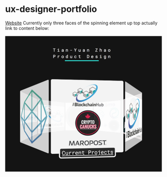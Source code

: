 # ux-designer-portfolio
[Website](https://nickpax.github.io/ux-designer-portfolio/) 
Currently only three faces of the spinning element up top actually link to content below:
<br/><br/>
![alt text](https://raw.githubusercontent.com/NickPax/ux-designer-portfolio/gh-pages/click.png)
